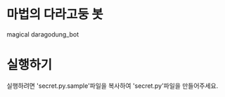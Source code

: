 # 마법의 다라고둥 봇
magical daragodung_bot

# 실행하기
실행하려면 'secret.py.sample'파일을 복사하여 'secret.py'파일을 만들어주세요. 

